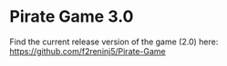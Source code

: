 # Pirate Game 3.0

Find the current release version of the game (2.0) here:
https://github.com/f2reninj5/Pirate-Game

